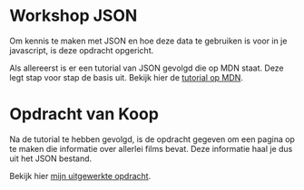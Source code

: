 # Workshop JSON

Om kennis te maken met JSON en hoe deze data te gebruiken is voor in je javascript, is deze opdracht opgericht. 

Als allereerst is er een tutorial van JSON gevolgd die op MDN staat. Deze legt stap voor stap de basis uit. 
Bekijk hier de [tutorial op MDN](https://developer.mozilla.org/en-US/docs/Learn/JavaScript/Objects/JSON).


# Opdracht van Koop
Na de tutorial te hebben gevolgd, is de opdracht gegeven om een pagina op te maken die informatie over allerlei films bevat. Deze informatie haal je dus uit het JSON bestand. 

Bekijk hier [mijn uitgewerkte opdracht](https://mggchn.github.io/frontend_for_designers1920/assignments_lessons/opdracht2/).